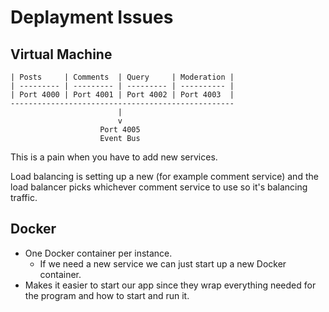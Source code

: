 # Deplayment Issues

## Virtual Machine

    | Posts     | Comments  | Query     | Moderation |
    | --------- | --------- | --------- | ---------- |
    | Port 4000 | Port 4001 | Port 4002 | Port 4003  |
    --------------------------------------------------
                            |
                            v
                        Port 4005
                        Event Bus

This is a pain when you have to add new services.

Load balancing is setting up a new (for example comment service) and the load balancer picks whichever comment service to use so it's balancing traffic.

## Docker

- One Docker container per instance.
  - If we need a new service we can just start up a new Docker container.
- Makes it easier to start our app since they wrap everything needed for the program and how to start and run it.
